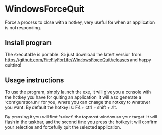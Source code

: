 # WindowsForceQuit
Force a process to close with a hotkey, very useful for when an application is not responding.

## Install program
The executable is portable. So just download the latest version from: https://github.com/FireFlyForLife/WindowsForceQuit/releases and happy quitting!

## Usage instructions
To use the program, simply launch the exe, it will give you a console with the hotkey you have for quiting an application.
It will also generate a 'configuration.ini' for you, where you can change the hotkey to whatever you want.
By default the hotkey is: F4 + ctrl + shift + alt.

By pressing it you will first 'select' the topmost window as your target. It will flash in the taskbar, and the second time you press the hotkey it will confirm your selection and forcefully quit the selected application.

